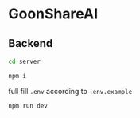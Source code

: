 # GoonShareAI
## Backend
```bash
cd server
```
```bash
npm i
```
full fill `.env` according to `.env.example`
```bash
npm run dev
```
